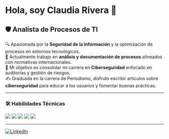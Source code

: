# Hola, soy Claudia Rivera 👋  

## 🛡️ Analista de Procesos de TI  

🔍 Apasionada por la **Seguridad de la Información** y la optimización de procesos en entornos tecnológicos.  
📑 Actualmente trabajo en **análisis y documentación de procesos** alineados con normativas internacionales.  
🚀 Mi objetivo es consolidar mi carrera en **Ciberseguridad** enfocado en auditorías y gestión de riesgos.  
✍️ Graduada en la carrera de Periodismo, disfruto escribir artículos sobre **ciberseguridad** para educar a los usuarios y fomentar buenas prácticas.  

---

### 🛠️ Habilidades Técnicas  
<p align="left">
  <img src="https://img.shields.io/badge/-Python-3776AB?style=for-the-badge&logo=python&logoColor=white">
  <img src="https://img.shields.io/badge/-JavaScript-F7DF1E?style=for-the-badge&logo=javascript&logoColor=black">
  <img src="https://img.shields.io/badge/-React-61DAFB?style=for-the-badge&logo=react&logoColor=black">
  <img src="https://img.shields.io/badge/-MongoDB-47A248?style=for-the-badge&logo=mongodb&logoColor=white">
  <img src="https://img.shields.io/badge/-Cybersecurity-2F4F4F?style=for-the-badge&logo=databricks&logoColor=white">
</p>

--- 

[![LinkedIn](https://img.shields.io/badge/-LinkedIn-0077B5?style=for-the-badge&logo=LinkedIn&logoColor=white)](https://linkedin.com/in/devclaurivera)  
 




